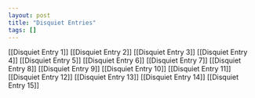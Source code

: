 ```yaml
---
layout: post
title: "Disquiet Entries"
tags: []
---
```


[[Disquiet Entry 1]]
[[Disquiet Entry 2]]
[[Disquiet Entry 3]]
[[Disquiet Entry 4]]
[[Disquiet Entry 5]]
[[Disquiet Entry 6]]
[[Disquiet Entry 7]]
[[Disquiet Entry 8]]
[[Disquiet Entry 9]]
[[Disquiet Entry 10]]
[[Disquiet Entry 11]]
[[Disquiet Entry 12]]
[[Disquiet Entry 13]]
[[Disquiet Entry 14]]
[[Disquiet Entry 15]]